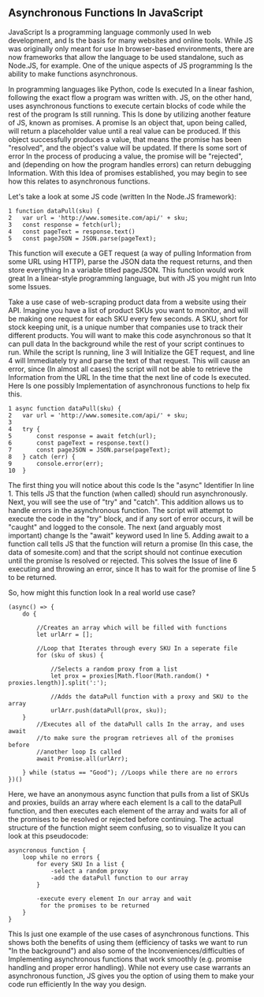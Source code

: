 ## **Asynchronous Functions In JavaScript**

JavaScript Is a programming language commonly used In web development, and Is the basis for many websites and online tools. While JS was originally only meant for use In browser-based environments, there are now frameworks that allow the language to be used standalone, such as Node.JS, for example. One of the unique aspects of JS programming Is the ability to make functions asynchronous. 

In programming languages like Python, code Is executed In a linear fashion, following the exact flow a program was written with. JS, on the other hand, uses asynchronous functions to execute certain blocks of code while the rest of the program Is still running. This Is done by utilizing another feature of JS, known as promises. A promise Is an object that, upon being called, will return a placeholder value until a real value can be produced. If this object successfully produces a value, that means the promise has been "resolved", and the object's value will be updated. If there Is some sort of error In the process of producing a value, the promise will be "rejected", and (depending on how the program handles errors) can return debugging Information. With this Idea of promises established, you may begin to see how this relates to asynchronous functions. 

Let's take a look at some JS code (written In the Node.JS framework):
```
1 function dataPull(sku) {
2	var url = 'http://www.somesite.com/api/' + sku;
3	const response = fetch(url);
4	const pageText = response.text()
5	const pageJSON = JSON.parse(pageText);
```
This function will execute a GET request (a way of pulling Information from some URL using HTTP), parse the JSON data the request returns, and then store everything In a variable titled pageJSON. This function would work great In a linear-style programming language, but with JS you might run Into some Issues. 

Take a use case of web-scraping product data from a website using their API. Imagine you have a list of product SKUs you want to monitor, and will be making one request for each SKU every few seconds. A SKU, short for stock keeping unit, is a unique number that companies use to track their different products. You will want to make this code asynchronous so that It can pull data In the background while the rest of your script continues to run. While the script Is running, line 3 will Initialize the GET request, and line 4 will Immediately try and parse the text of that request. This will cause an error, since (In almost all cases) the script will not be able to retrieve the Information from the URL In the time that the next line of code Is executed. Here Is one possibly Implementation of asynchronous functions to help fix this.


```
1 async function dataPull(sku) {
2	var url = 'http://www.somesite.com/api/' + sku;
3
4	try {
5		const response = await fetch(url);
6		const pageText = response.text()
7		const pageJSON = JSON.parse(pageText);
8	} catch (err) {
9		console.error(err);
10	}
```
The first thing you will notice about this code Is the "async" Identifier In line 1. This tells JS that the function (when called) should run asynchronously. Next, you will see the use of "try" and "catch". This addition allows us to handle errors in the asynchronous function. The script will attempt to execute the code in the "try" block, and if any sort of error occurs, it will be "caught" and logged to the console. The next (and arguably most important) change Is the "await" keyword used In line 5. Adding await to a function call tells JS that the function will return a promise (In this case, the data of somesite.com) and that the script should not continue execution until the promise Is resolved or rejected. This solves the Issue of line 6 executing and throwing an error, since It has to wait for the promise of line 5 to be returned. 

So, how might this function look In a real world use case? 
```
(async() => {
	do {
	
		//Creates an array which will be filled with functions
		let urlArr = [];

		//Loop that Iterates through every SKU In a seperate file
		for (sku of skus) {
		
			//Selects a random proxy from a list
			let prox = proxies[Math.floor(Math.random() * proxies.length)].split(':');

			//Adds the dataPull function with a proxy and SKU to the array
			urlArr.push(dataPull(prox, sku));
	}
		//Executes all of the dataPull calls In the array, and uses await
		//to make sure the program retrieves all of the promises before
		//another loop Is called
		await Promise.all(urlArr);
		
	} while (status == "Good"); //Loops while there are no errors
})()
```
Here, we have an anonymous async function that pulls from a list of SKUs and proxies, builds an array where each element Is a call to the dataPull function, and then executes each element of the array and waits for all of the promises to be resolved or rejected before continuing. The actual structure of the function might seem confusing, so to visualize It you can look at this pseudocode:
```
asyncronous function {
	loop while no errors {
		for every SKU In a list {
			-select a random proxy
			-add the dataPull function to our array
		}
		
		-execute every element In our array and wait 
		 for the promises to be returned
	}
}
```

This Is just one example of the use cases of asynchronous functions. This shows both the benefits of using them (efficiency of tasks we want to run "In the background") and also some of the Inconveniences/difficulties of Implementing asynchronous functions that work smoothly (e.g. promise handling and proper error handling). While not every use case warrants an asynchronous function, JS gives you the option of using them to make your code run efficiently In the way you design.
